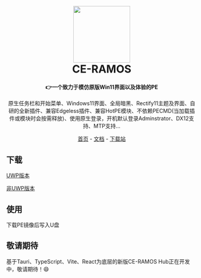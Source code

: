 <h1 align="center">
  <br>
<img src="https://avatars.githubusercontent.com/u/126374901?s=400&u=8a44ae595278573eac68b75ecf5f129defac9449&v=4" width="150"/>
  <br>
  CE-RAMOS
  <br>
</h1>

<h4 align="center">👉一个致力于模仿原版Win11界面以及体验的PE</h4>

<p align="center">原生任务栏和开始菜单、Windows11界面、全局暗黑、Rectify11主题及界面、自研的全新插件、兼容Edgeless插件、兼容HotPE模块、不依赖PECMD(当加载插件或模块时会按需释放)、使用原生登录，开机默认登录Adminstrator、DX12支持、MTP支持...</p>

<p align="center">
  <a href="https://ce-ramos.cn">首页</a> -
  <a href="https://docs.ce-ramos.cn">文档</a> -
  <a href="https://files.ce-ramos.cn">下载站</a>
</p>

## 下载
<a href="https://down.ce-ramos.cn/CE-RAMOS%E6%96%87%E4%BB%B6/ISO%E6%96%87%E4%BB%B6/CE-RAMOS.iso" target="_blank">UWP版本</a>

<a href="https://down.ce-ramos.cn/CE-RAMOS%E6%96%87%E4%BB%B6/ISO%E6%96%87%E4%BB%B6/CE-RAMOS(%E9%9D%9EUWP).iso)" target="_blank">非UWP版本</a>

## 使用

下载PE镜像后写入U盘

## 敬请期待
基于Tauri、TypeScript、Vite、React为底层的新版CE-RAMOS Hub正在开发中，敬请期待！😄
